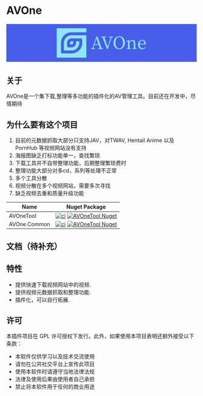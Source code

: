 # AVOne 
[![banner](./img/avone.png)](https://github.com/weloveloli/AVOne/raw/main/img/avone.png)
## 关于
AVOne是一个集下载,整理等多功能的插件化的AV管理工具。目前还在开发中，尽情期待

## 为什么要有这个项目
1. 目前的元数据抓取大部分只支持JAV，对TWAV, Hentail Anime 以及 PornHub 等视频网站没有支持
2. 海报图缺乏打标功能单一，查找繁琐 
3. 下载工具并不自带整理功能，后期整理繁琐费时
4. 整理功能大部分对多cd，系列等处理不正常
5. 多个工具分散
6. 视频分散在多个视频网站，需要多次寻找
7. 缺乏视频去重和质量升级功能



| Name      | Nuget Package |
| ----------- | ----------- |
| AVOneTool | [![ci](https://github.com/weloveloli/AVOne/actions/workflows/tool.yml/badge.svg)](https://github.com/weloveloli/AVOne/actions/workflows/tool.yml) [![AVOneTool Nuget](https://img.shields.io/nuget/v/AVOneTool)](https://www.nuget.org/packages/AVOneTool) |
| AVOne.Common | [![ci](https://github.com/weloveloli/AVOne/actions/workflows/common.yml/badge.svg)](https://github.com/weloveloli/AVOne/actions/workflows/common.yml) [![AVOneTool Nuget](https://img.shields.io/nuget/v/AVOne.Common)](https://www.nuget.org/packages/AVOne.Common) |

## 文档（待补充）


## 特性

- 提供快速下载视频网站中的视频.
- 提供视频元数据抓取和整理功能.
- 插件化，可以自行拓展.

## 许可

本插件项目在 GPL 许可授权下发行。此外，如果使用本项目表明还额外接受以下条款：

- 本软件仅供学习以及技术交流使用
- 请勿在公共社交平台上宣传此项目
- 使用本软件时请遵守当地法律法规
- 法律及使用后果由使用者自己承担
- 禁止将本软件用于任何的商业用途
